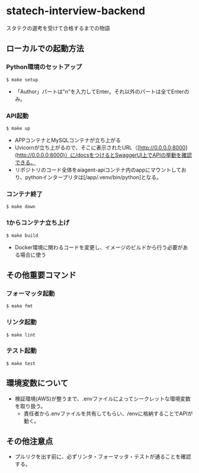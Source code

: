 # statech-interview-backend
スタテクの選考を受けて合格するまでの物語

## ローカルでの起動方法

### Python環境のセットアップ
```shell
$ make setup
```
- 「Author」パートは"n"を入力してEnter。それ以外のパートは全てEnterのみ。

### API起動
```shell
$ make up
```
- APPコンテナとMySQLコンテナが立ち上がる<br>
- Uvicornが立ち上がるので、そこに表示されたURL（[http://0.0.0.0:8000](http://0.0.0.0:8000)）に/docsをつけるとSwaggerUI上でAPIの挙動を確認できる。
- リポジトリのコード全体をaiagent-apiコンテナ内のappにマウントしており、pythonインタープリタは[/app/.venv/bin/python]となる。

### コンテナ終了
```shell
$ make down
```

### 1からコンテナ立ち上げ
```shell
$ make build
```
- Docker環境に関わるコードを変更し、イメージのビルドから行う必要がある場合に使う

## その他重要コマンド

### フォーマッタ起動
```shell
$ make fmt
```

### リンタ起動
```shell
$ make lint
```

### テスト起動
```shell
$ make test
```

## 環境変数について
- 検証環境(AWS)が整うまで、.envファイルによってシークレットな環境変数を取り扱う。
  - 責任者から.envファイルを共有してもらい、/envに格納することでAPIが動く。

## その他注意点
- プルリクを出す前に、必ずリンタ・フォーマッタ・テストが通ることを確認する。